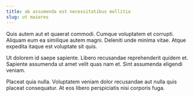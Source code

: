 ```yaml
---
title: ab assumenda est necessitatibus mollitia
slug: ut maiores
---
```


Quis autem aut et quaerat commodi. Cumque voluptatem et corrupti. Aliquam eum ea similique autem magni. Deleniti unde minima vitae. Atque expedita itaque est voluptate sit quis.

Ut dolorem id saepe sapiente. Libero recusandae reprehenderit quidem et. Sapiente assumenda ut amet velit quas nam et. Sint assumenda eligendi veniam.

Placeat quia nulla. Voluptatem veniam dolor recusandae aut nulla quis placeat consequatur. At eos libero perspiciatis nisi corporis fuga.
